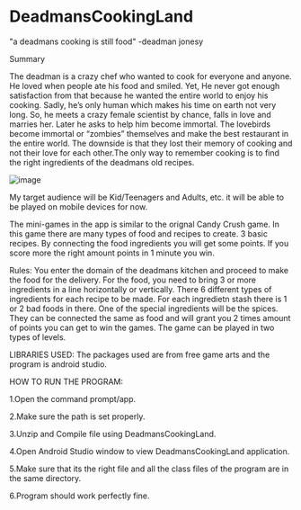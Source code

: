 # DeadmansCookingLand
"a deadmans cooking is still food" -deadman jonesy

Summary

The deadman is a crazy chef who wanted to cook for everyone and anyone. He loved when people ate his food and smiled. Yet, He never got enough satisfaction from that because he wanted the entire world to enjoy his cooking. Sadly, he’s only human which makes his time on earth not very long. So, he meets a crazy female scientist by chance, falls in love and marries her. Later he asks to help him become immortal. The lovebirds become immortal or “zombies” themselves and make the best restaurant in the entire world. The downside is that they lost their memory of cooking and not their love for each other.The  only way to remember cooking is to find the right ingredients of the deadmans old recipes.

![image](https://user-images.githubusercontent.com/8591904/110230313-1bd95700-7ede-11eb-8fff-5847ac6bdd88.png)

My target audience will be Kid/Teenagers and Adults, etc. it will be able to be played on mobile devices for now.

The mini-games in the app is similar to the orignal Candy Crush game. In this game there are many types of food and recipes to create. 3 basic recipes. By connecting the food ingredients you will get some points. If you score more the right amount points in 1 minute you win.

Rules:
You enter the domain of the deadmans kitchen and proceed to make the food for the delivery.
For the food, you need to bring 3 or more ingredients in a line horizontally or vertically.
There 6 different types of ingredients for each recipe to be made. For each ingredietn stash there is 1 or 2 bad foods in there. One of the special ingredients will be the spices.  They can be connected the same as food and will grant you 2 times amount of points you can get to win the games.
The game can be played in two types of levels. 

LIBRARIES USED: The packages used are from free game arts and the program is android studio.

HOW TO RUN THE PROGRAM:

1.Open the command prompt/app.

2.Make sure the path is set properly.

3.Unzip and Compile file using DeadmansCookingLand.

4.Open Android Studio window to view DeadmansCookingLand application.

5.Make sure that its the right file and all the class files of the program are in the same directory.

6.Program should work perfectly fine.

